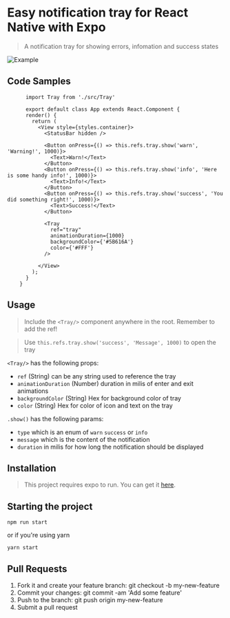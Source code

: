 # Easy notification tray for React Native with Expo

> A notification tray for showing errors, infomation and success states

![Example](https://media.giphy.com/media/9D34xNNLCpmgiQymmV/giphy.gif)

## Code Samples



```
      import Tray from './src/Tray'
        
      export default class App extends React.Component {
      render() {
        return (
          <View style={styles.container}>
            <StatusBar hidden />
             
            <Button onPress={() => this.refs.tray.show('warn', 'Warning!', 1000)}>
              <Text>Warn!</Text>
            </Button>
            <Button onPress={() => this.refs.tray.show('info', 'Here is some handy info!', 1000)}>
              <Text>Info!</Text>
            </Button>
            <Button onPress={() => this.refs.tray.show('success', 'You did something right!', 1000)}>
              <Text>Success!</Text>
            </Button>
            
            <Tray
              ref="tray"
              animationDuration={1000}
              backgroundColor={'#5B616A'}
              color={'#FFF'}
            />
            
          </View>
        );
      }
    }
```

## Usage

> Include the `<Tray/>` component anywhere in the root. Remember to add the ref!

> Use `this.refs.tray.show('success', 'Message', 1000)` to open the tray

`<Tray/>` has the following props:
* `ref` (String) can be any string used to reference the tray
* `animationDuration` (Number) duration in milis of enter and exit animations
* `backgroundColor` (String) Hex for background color of tray
* `color` (String) Hex for color of icon and text on the tray

`.show()` has the following params: 
 * `type` which is an enum of `warn` `success` or `info`
 * `message` which is the content of the notification
 * `duration` in milis for how long the notification should be displayed

## Installation

>This project requires expo to run. You can get it [here](https://docs.expo.io/versions/latest/introduction/installation).

## Starting the project


`npm run start`

or if you're using yarn

`yarn start`

## Pull Requests

1. Fork it and create your feature branch: git checkout -b my-new-feature
2. Commit your changes: git commit -am 'Add some feature'
3. Push to the branch: git push origin my-new-feature 
4. Submit a pull request
